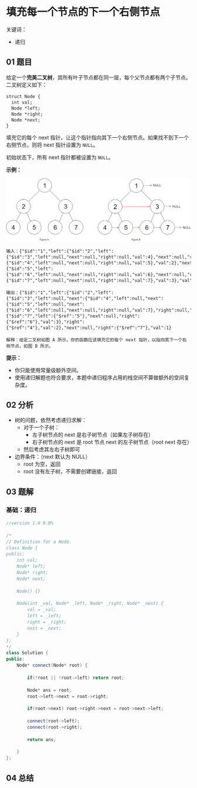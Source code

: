 # 填充每一个节点的下一个右侧节点
关键词：

- 递归

## 01 题目

给定一个**完美二叉树**，其所有叶子节点都在同一层，每个父节点都有两个子节点。二叉树定义如下：

```
struct Node {
  int val;
  Node *left;
  Node *right;
  Node *next;
}
```

填充它的每个 next 指针，让这个指针指向其下一个右侧节点。如果找不到下一个右侧节点，则将 next 指针设置为 `NULL`。

初始状态下，所有 next 指针都被设置为 `NULL`。

**示例：**

![img](填充每一个节点的下一个右侧节点.assets/116_sample.png)

```
输入：{"$id":"1","left":{"$id":"2","left":{"$id":"3","left":null,"next":null,"right":null,"val":4},"next":null,"right":{"$id":"4","left":null,"next":null,"right":null,"val":5},"val":2},"next":null,"right":{"$id":"5","left":{"$id":"6","left":null,"next":null,"right":null,"val":6},"next":null,"right":{"$id":"7","left":null,"next":null,"right":null,"val":7},"val":3},"val":1}

输出：{"$id":"1","left":{"$id":"2","left":{"$id":"3","left":null,"next":{"$id":"4","left":null,"next":{"$id":"5","left":null,"next":{"$id":"6","left":null,"next":null,"right":null,"val":7},"right":null,"val":6},"right":null,"val":5},"right":null,"val":4},"next":{"$id":"7","left":{"$ref":"5"},"next":null,"right":{"$ref":"6"},"val":3},"right":{"$ref":"4"},"val":2},"next":null,"right":{"$ref":"7"},"val":1}

解释：给定二叉树如图 A 所示，你的函数应该填充它的每个 next 指针，以指向其下一个右侧节点，如图 B 所示。
```

**提示：**

- 你只能使用常量级额外空间。
- 使用递归解题也符合要求，本题中递归程序占用的栈空间不算做额外的空间复杂度。

## 02 分析

- 树的问题，依然考虑递归求解：
  - 对于一个子树：
    - 左子树节点的 next 是右子树节点（如果左子树存在）
    - 右子树节点的 next 是 root 节点 next 的左子树节点（root next 存在）
  - 然后考虑其左右子树即可
- 边界条件：（next 默认为 NULL）
  - root 为空，返回
  - root 没有左子树，不需要创建链接，返回

## 03 题解

### 基础：递归

```c++
//version 1.0 0.0%

/*
// Definition for a Node.
class Node {
public:
    int val;
    Node* left;
    Node* right;
    Node* next;

    Node() {}

    Node(int _val, Node* _left, Node* _right, Node* _next) {
        val = _val;
        left = _left;
        right = _right;
        next = _next;
    }
};
*/
class Solution {
public:
    Node* connect(Node* root) {
        
        if(!root || !root->left) return root;
        
        Node* ans = root;
        root->left->next = root->right;
        
        if(root->next) root->right->next = root->next->left;
        
        connect(root->left);
        connect(root->right);
        
        return ans;
        
    }
};
```

## 04 总结

